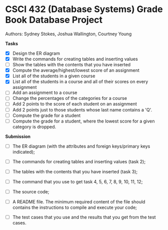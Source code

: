 # CSCI 432 (Database Systems) Grade Book Database Project 
Authors: Sydney Stokes, Joshua Wallington, Courtney Young

**Tasks** 
- [X] Design the ER diagram
- [X] Write the commands for creating tables and inserting values
- [ ] Show the tables with the contents that you have inserted
- [X] Compute the average/highest/lowest score of an assignment
- [X] List all of the students in a given course
- [X] List all of the students in a course and all of their scores on every assignment
- [ ] Add an assignment to a course
- [ ] Change the percentages of the categories for a course
- [ ] Add 2 points to the score of each student on an assignment
- [ ] Add 2 points just to those students whose last name contains a 'Q'.
- [ ] Compute the grade for a student
- [ ] Compute the grade for a student, where the lowest score for a given category is dropped.

**Submission**
- [ ] The ER diagram (with the attributes and foreign keys/primary keys indicated);
- [ ] The commands for creating tables and inserting values (task 2);
- [ ] The tables with the contents that you have inserted (task 3);
- [ ] The command that you use to get task 4, 5, 6, 7, 8, 9, 10, 11, 12;
- [ ] The source code;
- [ ] A README file. The minimum required content of the file should contains the instructions to compile and execute your code;
- [ ] The test cases that you use and the results that you get from the test cases.

